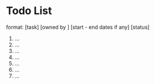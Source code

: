 # Todo List
format: [task] [owned by <person>] [start - end dates if any] [status]
1. ...
2. ...
3. ...
4. ...
5. ...
6. ...
7. ...
